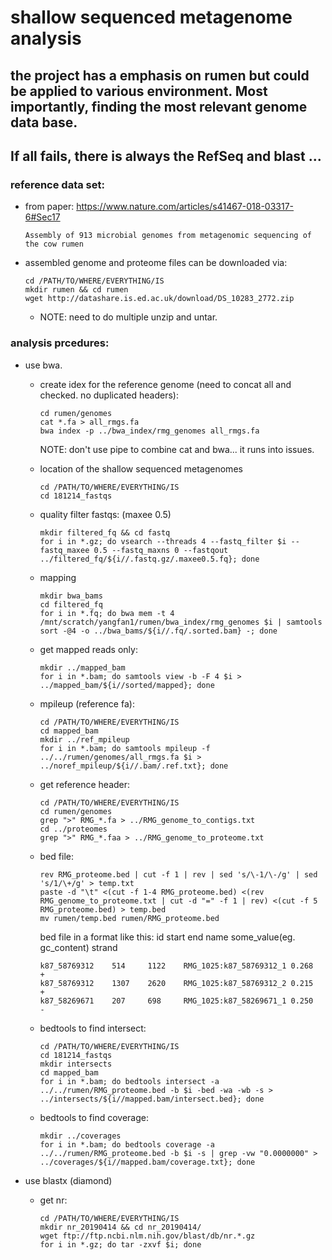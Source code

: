 # shallow sequenced metagenome analysis
## the project has a emphasis on rumen but could be applied to various environment. Most importantly, finding the most relevant genome data base. 
## If all fails, there is always the RefSeq and blast ...

### reference data set: 
+ from paper: https://www.nature.com/articles/s41467-018-03317-6#Sec17
 
  `Assembly of 913 microbial genomes from metagenomic sequencing of the cow rumen`

+ assembled genome and proteome files can be downloaded via:
  ```
  cd /PATH/TO/WHERE/EVERYTHING/IS
  mkdir rumen && cd rumen
  wget http://datashare.is.ed.ac.uk/download/DS_10283_2772.zip
  ```
  + NOTE: need to do multiple unzip and untar.

### analysis prcedures:

+ use bwa.
  + create idex for the reference genome (need to concat all and checked. no duplicated headers):
    ```
    cd rumen/genomes
    cat *.fa > all_rmgs.fa
    bwa index -p ../bwa_index/rmg_genomes all_rmgs.fa
    ```
    
    NOTE: don't use pipe to combine cat and bwa... it runs into issues.
  
  + location of the shallow sequenced metagenomes
    ```
    cd /PATH/TO/WHERE/EVERYTHING/IS
    cd 181214_fastqs
    ```
    
  + quality filter fastqs: (maxee 0.5)
    ```
    mkdir filtered_fq && cd fastq  
    for i in *.gz; do vsearch --threads 4 --fastq_filter $i --fastq_maxee 0.5 --fastq_maxns 0 --fastqout ../filtered_fq/${i//.fastq.gz/.maxee0.5.fq}; done
    ```
  
  + mapping
    ```
    mkdir bwa_bams
    cd filtered_fq
    for i in *.fq; do bwa mem -t 4 /mnt/scratch/yangfan1/rumen/bwa_index/rmg_genomes $i | samtools sort -@4 -o ../bwa_bams/${i//.fq/.sorted.bam} -; done
    ```

  + get mapped reads only:
    ```
    mkdir ../mapped_bam
    for i in *.bam; do samtools view -b -F 4 $i > ../mapped_bam/${i//sorted/mapped}; done
    ```
    
  + mpileup (reference fa):
    ```
    cd /PATH/TO/WHERE/EVERYTHING/IS
    cd mapped_bam
    mkdir ../ref_mpileup
    for i in *.bam; do samtools mpileup -f ../../rumen/genomes/all_rmgs.fa $i > ../noref_mpileup/${i//.bam/.ref.txt}; done
    ```
  
  + get reference header:
    ```
    cd /PATH/TO/WHERE/EVERYTHING/IS
    cd rumen/genomes
    grep ">" RMG_*.fa > ../RMG_genome_to_contigs.txt
    cd ../proteomes
    grep ">" RMG_*.faa > ../RMG_genome_to_proteome.txt
    ```
    
  + bed file:
    ```
    rev RMG_proteome.bed | cut -f 1 | rev | sed 's/\-1/\-/g' | sed 's/1/\+/g' > temp.txt
    paste -d "\t" <(cut -f 1-4 RMG_proteome.bed) <(rev RMG_genome_to_proteome.txt | cut -d "=" -f 1 | rev) <(cut -f 5 RMG_proteome.bed) > temp.bed
    mv rumen/temp.bed rumen/RMG_proteome.bed
    
    ```
    
    bed file in a format like this: id start end name some_value(eg. gc_content) strand
    ```
    k87_58769312    514     1122    RMG_1025:k87_58769312_1 0.268   +
    k87_58769312    1307    2620    RMG_1025:k87_58769312_2 0.215   +
    k87_58269671    207     698     RMG_1025:k87_58269671_1 0.250   -
    ```
  
  + bedtools to find intersect:
    ```
    cd /PATH/TO/WHERE/EVERYTHING/IS
    cd 181214_fastqs
    mkdir intersects
    cd mapped_bam
    for i in *.bam; do bedtools intersect -a ../../rumen/RMG_proteome.bed -b $i -bed -wa -wb -s > ../intersects/${i//mapped.bam/intersect.bed}; done
    ```
   
  + bedtools to find coverage:
    ```
    mkdir ../coverages
    for i in *.bam; do bedtools coverage -a ../../rumen/RMG_proteome.bed -b $i -s | grep -vw "0.0000000" > ../coverages/${i//mapped.bam/coverage.txt}; done
    ```
    
    
+ use blastx (diamond)
 
  + get nr:
    ```
    cd /PATH/TO/WHERE/EVERYTHING/IS
    mkdir nr_20190414 && cd nr_20190414/
    wget ftp://ftp.ncbi.nlm.nih.gov/blast/db/nr.*.gz
    for i in *.gz; do tar -zxvf $i; done
    ```
